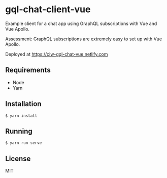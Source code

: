 # gql-chat-client-vue

Example client for a chat app using GraphQL subscriptions with Vue and Vue Apollo.

Assessment: GraphQL subscriptions are extremely easy to set up with Vue Apollo.

Deployed at <https://ciw-gql-chat-vue.netlify.com>

## Requirements

- Node
- Yarn

## Installation

```
$ yarn install
```

## Running

```
$ yarn run serve
```

## License

MIT
